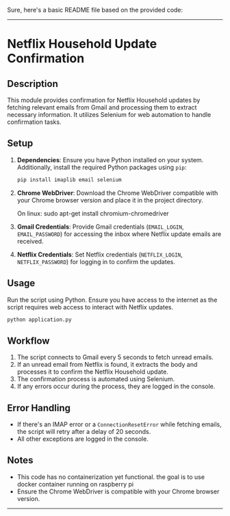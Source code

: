 Sure, here's a basic README file based on the provided code:

---

# Netflix Household Update Confirmation

## Description
This module provides confirmation for Netflix Household updates by fetching relevant emails from Gmail and processing them to extract necessary information. It utilizes Selenium for web automation to handle confirmation tasks.

## Setup
1. **Dependencies**: Ensure you have Python installed on your system. Additionally, install the required Python packages using `pip`:
    ```bash
    pip install imaplib email selenium
    ```
2. **Chrome WebDriver**: Download the Chrome WebDriver compatible with your Chrome browser version and place it in the project directory.

    On linux: sudo apt-get install chromium-chromedriver

3. **Gmail Credentials**: Provide Gmail credentials (`EMAIL_LOGIN`, `EMAIL_PASSWORD`) for accessing the inbox where Netflix update emails are received.

4. **Netflix Credentials**: Set Netflix credentials (`NETFLIX_LOGIN`, `NETFLIX_PASSWORD`) for logging in to confirm the updates.

## Usage
Run the script using Python. Ensure you have access to the internet as the script requires web access to interact with Netflix updates.

```bash
python application.py
```

## Workflow
1. The script connects to Gmail every 5 seconds to fetch unread emails.
2. If an unread email from Netflix is found, it extracts the body and processes it to confirm the Netflix Household update.
3. The confirmation process is automated using Selenium.
4. If any errors occur during the process, they are logged in the console.

## Error Handling
- If there's an IMAP error or a `ConnectionResetError` while fetching emails, the script will retry after a delay of 20 seconds.
- All other exceptions are logged in the console.

## Notes
- This code has no containerization yet functional. the goal is to use docker container running on raspberry pi
- Ensure the Chrome WebDriver is compatible with your Chrome browser version.

---

